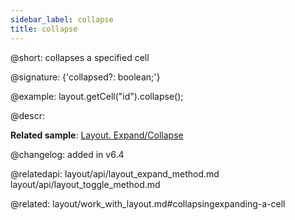 ```yaml
---
sidebar_label: collapse
title: collapse
---          
```


@short: collapses a specified cell

@signature: {'collapsed?: boolean;'}

@example:
layout.getCell("id").collapse();



@descr:

**Related sample**: [Layout. Expand/Collapse](https://snippet.dhtmlx.com/h0wtlpyk)

@changelog: added in v6.4

@relatedapi:
layout/api/layout_expand_method.md
layout/api/layout_toggle_method.md

@related: layout/work_with_layout.md#collapsingexpanding-a-cell

